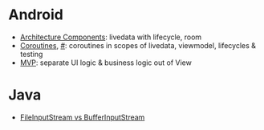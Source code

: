 # Android

- [Architecture Components](https://www.youtube.com/watch?v=FrteWKKVyzI): livedata with lifecycle, room
- [Coroutines](https://www.youtube.com/watch?v=BOHK_w09pVA), [#](https://www.youtube.com/watch?v=ZTDXo0-SKuU): coroutines in scopes of livedata, viewmodel, lifecycles & testing
- [MVP](https://antonioleiva.com/mvp-android/): separate UI logic & business logic out of View

# Java

- [FileInputStream vs BufferInputStream](https://bit.ly/34V3Fbp)
